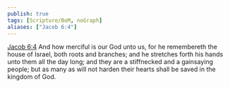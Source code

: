 ```yaml
---
publish: true
tags: [Scripture/BoM, noGraph]
aliases: ["Jacob 6:4"]
---
```

[Jacob 6:4](https://churchofjesuschrist.org/study/scriptures/bofm/jacob/6?lang=eng&id=p4#p4) And how merciful is our God unto us, for he remembereth the house of Israel, both roots and branches; and he stretches forth his hands unto them all the day long; and they are a stiffnecked and a gainsaying people; but as many as will not harden their hearts shall be saved in the kingdom of God.
